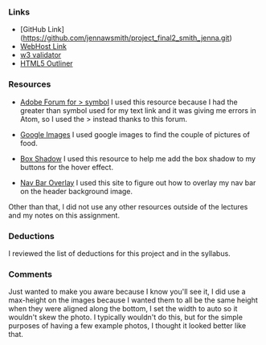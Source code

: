 
### Links
* [GitHub Link] (https://github.com/jennawsmith/project_final2_smith_jenna.git)
* [WebHost Link]()
* [w3 validator]()
* [HTML5 Outliner]()

### Resources

* [Adobe Forum for > symbol](https://forums.adobe.com/thread/2156252)
I used this resource because I had the greater than symbol used for my text link and it was giving me errors in Atom, so I used the &gt; instead thanks to this forum.

* [Google Images](https://www.google.com/search?q=pub+food&safe=strict&rlz=1C5CHFA_enUS708US710&source=lnms&tbm=isch&sa=X&ved=0ahUKEwiI4_uh-OPUAhUBcSYKHQceBU0Q_AUICygC&biw=1292&bih=672#imgrc=_)
I used google images to find the couple of pictures of food.

* [Box Shadow](http://www.cssmatic.com/box-shadow)
I used this resource to help me add the box shadow to my buttons for the hover effect.

* [Nav Bar Overlay](http://www.codingforums.com/html-and-css/341639-put-transparent-navigation-bar-top-header-background.html)
I used this site to figure out how to overlay my nav bar on the header background image.

Other than that, I did not use any other resources outside of the lectures and my notes on this assignment.


### Deductions
I reviewed the list of deductions for this project and in the syllabus.

### Comments

Just wanted to make you aware because I know you'll see it, I did use a max-height on the images because I wanted them to all be the same height when they were aligned along the bottom, I set the width to auto so it wouldn't skew the photo. I typically wouldn't do this, but for the simple purposes of having a few example photos, I thought it looked better like that. 
